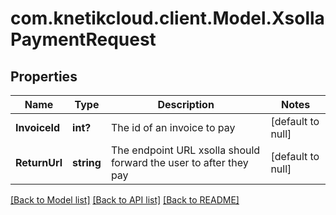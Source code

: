 # com.knetikcloud.client.Model.XsollaPaymentRequest
## Properties

Name | Type | Description | Notes
------------ | ------------- | ------------- | -------------
**InvoiceId** | **int?** | The id of an invoice to pay | [default to null]
**ReturnUrl** | **string** | The endpoint URL xsolla should forward the user to after they pay | [default to null]

[[Back to Model list]](../README.md#documentation-for-models) [[Back to API list]](../README.md#documentation-for-api-endpoints) [[Back to README]](../README.md)

